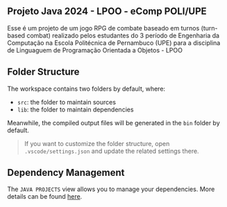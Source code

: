 ## Projeto Java 2024 - LPOO - eComp POLI/UPE

Esse é um projeto de um jogo RPG de combate baseado em turnos (turn-based combat) realizado pelos estudantes do 3 período de Engenharia da Computação na Escola Politécnica de Pernambuco (UPE) para a disciplina de Linguaguem de Programação Orientada a Objetos - LPOO

## Folder Structure

The workspace contains two folders by default, where:

- `src`: the folder to maintain sources
- `lib`: the folder to maintain dependencies

Meanwhile, the compiled output files will be generated in the `bin` folder by default.

> If you want to customize the folder structure, open `.vscode/settings.json` and update the related settings there.

## Dependency Management

The `JAVA PROJECTS` view allows you to manage your dependencies. More details can be found [here](https://github.com/microsoft/vscode-java-dependency#manage-dependencies).
